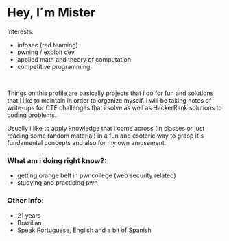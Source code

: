 
  # Hey, I´m Mister

  Interests:
  - infosec (red teaming)
  - pwning / exploit dev
  - applied math and theory of computation
  - competitive programming
 <br>
 
  Things on this profile are basically projects that i do for fun and solutions
  that i like to maintain in order to organize myself. I will be taking notes of write-ups for CTF challenges that
  i solve as well as HackerRank solutions to coding problems.

  Usually i like to apply knowledge that i come across (in classes or just reading some random material) in a fun and esoteric way to grasp it´s fundamental concepts and also for my own amusement.
  

  ### What am i doing right know?:

  - getting orange belt in pwncollege (web security related) <br>
  - studying and practicing pwn

  ### Other info:
  - 21 years
  - Brazilian
  - Speak Portuguese, English and a bit of Spanish
  

  

